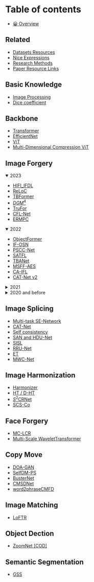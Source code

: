 # Table of contents

* [😀 Overview](README.md)

## Related

* [Datasets Resources](related/datasets.md)
* [Nice Expressions](related/nice-expressions.md)
* [Research Methods](related/howtodoresearch.md)
* [Paper Resource Links](related/papersource.md)

## Basic Knowledge

* [Image Processing](basic-knowledge/image-processing.md)
* [Dice coefficient](basic-knowledge/dice-coefficient.md)

## Backbone

* [Transformer](backbone/transformer.md)
* [EfficientNet](backbone/efficientnet.md)
* [ViT](backbone/vit.md)
* [Multi-Dimensional Compression ViT](backbone/multi-dimensional-compression-vit.md)

## Image Forgery

<details open><summary>2023</summary>
<p>

* [HIFI_IFDL](image-forgery/2023/hifi_ifdl.md)
* [ReLoC](image-forgery/2023/reloc.md)
* [TBFormer](image-forgery/2023/tbformer.md)
* [$DGM^4$](image-forgery/2023/dgm4.md)
* [TruFor](image-forgery/2023/trufor.md)
* [CFL-Net](image-forgery/2023/cfl-net.md)
* [ERMPC](image-forgery/2023/ermpc.md)

</p>
</details>

<details open><summary>2022</summary>
<p>

* [ObjectFormer](image-forgery/2022/objectformer.md)
* [IF-OSN](image-forgery/2022/ifosn.md)
* [PSCC-Net](image-forgery/2022/pscc-net.md)
* [SATFL](image-forgery/2022/satfl.md)
* [TBANet](image-forgery/2022/tbanet.md)
* [MSFF-AES](image-forgery/2022/msff.md)
* [CA-IFL](image-forgery/2022/caifl.md)
* [CAT-Net v2](image-forgery/2022/catnetv2.md)

</p>
</details>

<details><summary>2021</summary>
<p>

* [TransForensics](image-forgery/2021/transforensics.md)

</p>
</details>

<details><summary>2020 and before</summary>
<p>

* [HLED](image-forgery/2019/hled.md)
* [GSRNet](image-forgery/2020/gsrnet.md)

</p>
</details>

## Image Splicing

* [Multi-task SE-Network](image-splicing/multi-task-se-network.md)
* [CAT-Net](image-splicing/cat-net.md)
* [Self consistency](image-splicing/self-consistency.md)
* [SAN and HDU-Net](image-splicing/san-and-hdu-net.md)
* [SISL](image-splicing/sisl.md)
* [RRU-Net](image-splicing/rru-net.md)
* [ET](image-splicing/et.md)
* [MWC-Net](image-splicing/mwc-net.md)

## Image Harmonization

* [Harmonizer](image-harmonization/harmonizer.md)
* [HT / D-HT](image-harmonization/ht-d-ht.md)
* [$S^2$CRNet](image-harmonization/s2crnet.md)
* [SCS-Co](image-harmonization/scs-co.md)

## Face Forgery

* [MC-LCR](face-forgery/mc-lcr.md)
* [Multi-Scale WaveletTransformer](face-forgery/multi-scale-wavelettransformer.md)

## Copy Move

* [DOA-GAN](copy-move/doa-gan.md)
* [SelfDM-PS](copy-move/selfdm-ps.md)
* [BusterNet](copy-move/busternet.md)
* [CMSDNet](copy-move/cmsdnet.md)
* [word2phraseCMFD](copy-move/word2phrasecmfd.md)

## Image Matching

* [LoFTR](image-matching/loftr.md)

## Object Dection

* [ZoomNet \[COD\]](object-dection/zoomnet-cod.md)

## Semantic Segmentation

* [GSS](semantic-segmentation/gss.md)
